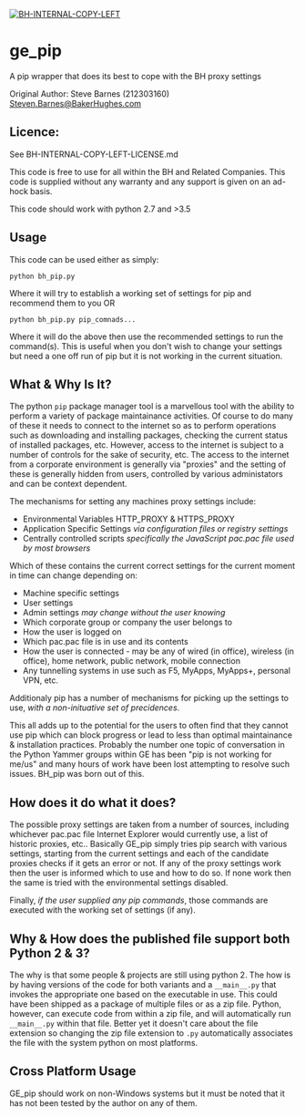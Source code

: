 [![BH-INTERNAL-COPY-LEFT](https://img.shields.io/badge/license-BH--INTERNAL--COPY--LEFT-018374)](LICENSE.md) 
# ge_pip
A pip wrapper that does its best to cope with the BH proxy settings

Original Author: Steve Barnes (212303160) Steven.Barnes@BakerHughes.com 

## Licence: 
See BH-INTERNAL-COPY-LEFT-LICENSE.md

This code is free to use for all within the BH and Related Companies.
This code is supplied without any warranty and any support is given on an ad-hock basis.

This code should work with python 2.7 and >3.5

## Usage
This code can be used either as simply:

    python bh_pip.py

Where it will try to establish a working set of settings for pip and recommend them to you OR

    python bh_pip.py pip_comnads...

Where it will do the above then use the recommended settings to run the command(s). This is
useful when you don't wish to change your settings but need a one off run of pip but it is 
not working in the current situation.

## What & Why Is It?
The python `pip` package manager tool is a marvellous tool with the ability to perform a variety of
package maintainance activities. Of course to do many of these it needs to connect to the internet
so as to perform operations such as downloading and installing packages, checking the current status
of installed packages, etc. However, access to the internet is subject to a number of controls for
the sake of security, etc. The access to the internet from a corporate environment is generally via
"proxies" and the setting of these is generally hidden from users, controlled by various administators
and can be context dependent. 

The mechanisms for setting any machines proxy settings include:

 - Environmental Variables HTTP_PROXY & HTTPS_PROXY
 - Application Specific Settings _via configuration files or registry settings_
 - Centrally controlled scripts _specifically the JavaScript pac.pac file used by most browsers_

Which of these contains the current correct settings for the current moment in time can change depending on:
 - Machine specific settings
 - User settings
 - Admin settings _may change without the user knowing_
 - Which corporate group or company the user belongs to
 - How the user is logged on
 - Which pac.pac file is in use and its contents
 - How the user is connected - may be any of wired (in office), wireless (in office), home network, public network, mobile connection
 - Any tunnelling systems in use such as F5, MyApps, MyApps+, personal VPN, etc.
 
Additionaly pip has a number of mechanisms for picking up the settings to use, _with a non-inituative set of precidences_.

This all adds up to the potential for the users to often find that they cannot use pip which can block progress or lead to less than optimal maintainance & installation practices. Probably the number one topic of conversation in the Python Yammer groups within GE has been "pip is not working for me/us" and many hours of work have been lost attempting to resolve such issues. BH_pip was born out of this.

## How does it do what it does?
The possible proxy settings are taken from a number of sources, including whichever pac.pac file Internet Explorer would currently use, a list of historic proxies, etc..
Basically GE_pip simply tries pip search with various settings, starting from the current settings and each of the candidate proxies checks if it gets an error or not. If any of the proxy settings work then the user is informed which to use and how to do so. If none work then the same is tried with the environmental settings disabled.

Finally, _if the user supplied any pip commands_, those commands are executed with the working set of settings (if  any).

## Why & How does the published file support __both__ Python 2 & 3? 
The why is that some people & projects are still using python 2. The how is by having versions of the code for both variants and a `__main__.py` that invokes the appropriate one based on the executable in use. This could have been shipped as a package of multiple files or as a zip file. Python, however, can execute code from within a zip file, and will automatically run `__main__.py` within that file. Better yet it doesn't care about the file extension so changing the zip file extension to `.py` automatically associates the file with the system python on most platforms.

## Cross Platform Usage
GE_pip should work on non-Windows systems but it must be noted that it has not been tested by the author on any of them.
